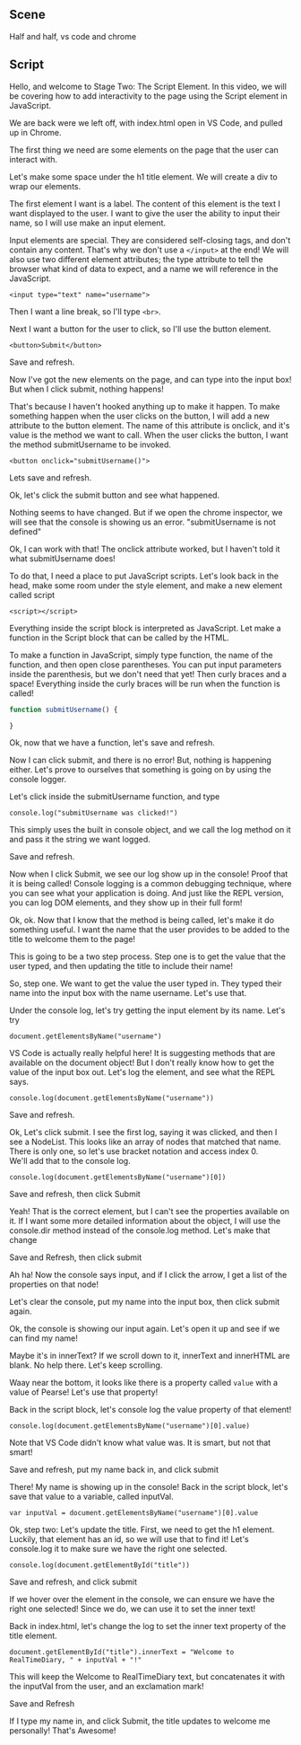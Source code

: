 ## Scene
Half and half, vs code and chrome

## Script

Hello, and welcome to Stage Two: The Script Element. In this video, we will be covering how to add interactivity to the page using the Script element in JavaScript.

We are back were we left off, with index.html open in VS Code, and pulled up in Chrome.

The first thing we need are some elements on the page that the user can interact with. 

Let's make some space under the h1 title element. We will create a div to wrap our elements.

The first element I want is a label. The content of this element is the text I want displayed to the user. I want to give the user the ability to input their name, so I will use make an input element. 

Input elements are special. They are considered self-closing tags, and don't contain any content. That's why we don't use a `</input>` at the end! We will also use two different element attributes; the type attribute to tell the browser what kind of data to expect, and a name we will reference in the JavaScript.

`<input type="text" name="username">`

Then I want a line break, so I'll type `<br>`.

Next I want a button for the user to click, so I'll use the button element.

`<button>Submit</button>`

Save and refresh.

Now I've got the new elements on the page, and can type into the input box! But when I click submit, nothing happens!

That's because I haven't hooked anything up to make it happen. To make something happen when the user clicks on the button, I will add a new attribute to the button element. The name of this attribute is onclick, and it's value is the method we want to call. When the user clicks the button, I want the method submitUsername to be invoked. 

`<button onclick="submitUsername()">`

Lets save and refresh.

Ok, let's click the submit button and see what happened.

Nothing seems to have changed. But if we open the chrome inspector, we will see that the console is showing us an error. "submitUsername is not defined"

Ok, I can work with that! The onclick attribute worked, but I haven't told it what submitUsername does!

To do that, I need a place to put JavaScript scripts. Let's look back in the head, make some room under the style element, and make a new element called script

`<script></script>`

Everything inside the script block is interpreted as JavaScript. Let make a function in the Script block that can be called by the HTML. 

To make a function in JavaScript, simply type function, the name of the function, and then open close parentheses. You can put input parameters inside the parenthesis, but we don't need that yet! Then curly braces and a space! Everything inside the curly braces will be run when the function is called!

```js
function submitUsername() {

}
```

Ok, now that we have a function, let's save and refresh.

Now I can click submit, and there is no error! But, nothing is happening either. Let's prove to ourselves that something is going on by using the console logger.

Let's click inside the submitUsername function, and type 

`console.log("submitUsername was clicked!")`

This simply uses the built in console object, and we call the log method on it and pass it the string we want logged.

Save and refresh.

Now when I click Submit, we see our log show up in the console! Proof that it is being called! Console logging is a common debugging technique, where you can see what your application is doing. And just like the REPL version, you can log DOM elements, and they show up in their full form!

Ok, ok. Now that I know that the method is being called, let's make it do something useful. I want the name that the user provides to be added to the title to welcome them to the page!

This is going to be a two step process. Step one is to get the value that the user typed, and then updating the title to include their name!

So, step one. We want to get the value the user typed in. They typed their name into the input box with the name username. Let's use that.

Under the console log, let's try getting the input element by its name. Let's try 

`document.getElementsByName("username")`

VS Code is actually really helpful here! It is suggesting methods that are available on the document object! But I don't really know how to get the value of the input box out. Let's log the element, and see what the REPL says.

`console.log(document.getElementsByName("username"))`

Save and refresh.

Ok, Let's click submit. I see the first log, saying it was clicked, and then I see a NodeList. This looks like an array of nodes that matched that name. There is only one, so let's use bracket notation and access index 0.  
We'll add that to the console log. 

`console.log(document.getElementsByName("username")[0])`

Save and refresh, then click Submit

Yeah! That is the correct element, but I can't see the properties available on it. If I want some more detailed information about the object, I will use the console.dir method instead of the console.log method. Let's make that change

Save and Refresh, then click submit

Ah ha! Now the console says input, and if I click the arrow, I get a list of the properties on that node!

Let's clear the console, put my name into the input box, then click submit again.

Ok, the console is showing our input again. Let's open it up and see if we can find my name!

Maybe it's in innerText? If we scroll down to it, innerText and innerHTML are blank. No help there. Let's keep scrolling.

Waay near the bottom, it looks like there is a property called `value` with a value of Pearse! Let's use that property! 

Back in the script block, let's console log the value property of that element!

`console.log(document.getElementsByName("username")[0].value)`

Note that VS Code didn't know what value was. It is smart, but not that smart!

Save and refresh, put my name back in, and click submit

There! My name is showing up in the console! Back in the script block, let's save that value to a variable, called inputVal.

`var inputVal = document.getElementsByName("username")[0].value`

Ok, step two: Let's update the title. First, we need to get the h1 element. Luckily, that element has an id, so we will use that to find it! Let's console.log it to make sure we have the right one selected.

`console.log(document.getElementById("title"))`

Save and refresh, and click submit

If we hover over the element in the console, we can ensure we have the right one selected! Since we do, we can use it to set the inner text!

Back in index.html, let's change the log to set the inner text property of the title element.

`document.getElementById("title").innerText = "Welcome to RealTimeDiary, " + inputVal + "!"`

This will keep the Welcome to RealTimeDiary text, but concatenates it with the inputVal from the user, and an exclamation mark!

Save and Refresh

If I type my name in, and click Submit, the title updates to welcome me personally! That's Awesome!

